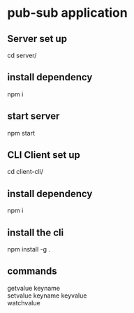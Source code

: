# pub-sub application

## Server set up
cd server/
## install dependency
npm i
## start server
npm start

## CLI Client set up
cd client-cli/
## install dependency
npm i
## install the cli
npm install -g .
## commands
getvalue keyname <br />
setvalue keyname keyvalue <br />
watchvalue
